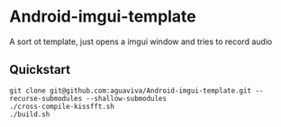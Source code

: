 # Android-imgui-template

A sort ot template, just opens a imgui window and tries to record audio


## Quickstart

```
git clone git@github.com:aguaviva/Android-imgui-template.git --recurse-submodules --shallow-submodules
./cross-compile-kissfft.sh
./build.sh
```
